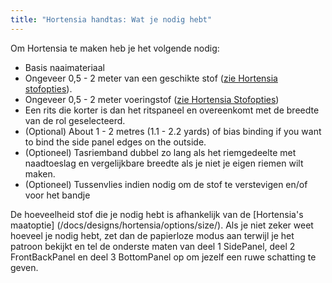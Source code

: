 ```yaml
---
title: "Hortensia handtas: Wat je nodig hebt"
---
```


Om Hortensia te maken heb je het volgende nodig:

- Basis naaimateriaal
- Ongeveer 0,5 - 2 meter van een geschikte stof ([zie Hortensia stofopties](/docs/designs/hortensia/fabric/)).
- Ongeveer 0,5 - 2 meter voeringstof ([zie Hortensia Stofopties](/docs/designs/hortensia/fabric/))
- Een rits die korter is dan het ritspaneel en overeenkomt met de breedte van de rol [](/docs/designs/hortensia/options/zippersize/) geselecteerd.
- (Optional) About 1 - 2 metres (1.1 - 2.2 yards) of bias binding if you want to bind the side panel edges on the outside.
- (Optioneel) Tasriemband dubbel zo lang als het riemgedeelte met naadtoeslag en vergelijkbare breedte als je niet je eigen riemen wilt maken.
- (Optioneel) Tussenvlies indien nodig om de stof te verstevigen en/of voor het bandje

<Note>

De hoeveelheid stof die je nodig hebt is afhankelijk van de [Hortensia's maatoptie] (/docs/designs/hortensia/options/size/). Als je niet zeker weet hoeveel je nodig hebt, zet dan de papierloze modus aan terwijl je het patroon bekijkt en tel de onderste maten van deel 1 SidePanel, deel 2 FrontBackPanel en deel 3 BottomPanel op om jezelf een ruwe schatting te geven.

</Note>
